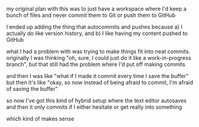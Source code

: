 my original plan with this was to just have a workspace where I'd keep a bunch of files and never commit them to Git or push them to GitHub

I ended up adding the thing that autocommits and pushes because a) I actually do like version history, and b) I like having my content pushed to GitHub

what I had a problem with was trying to make things fit into neat commits. originally I was thinking "oh, sure, I could just do it like a work-in-progress branch", but that still had the problem where I'd put off making commits

and then I was like "what if I made it commit every time I save the buffer" but then it's like "okay, so now instead of being afraid to commit, I'm afraid of saving the buffer"

so now I've got this kind of hybrid setup where the text editor autosaves and then it only commits if I either hesitate or get really into something

which kind of makes sense
